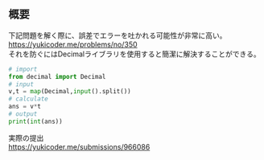 ## 概要
下記問題を解く際に、誤差でエラーを吐かれる可能性が非常に高い。<br>
https://yukicoder.me/problems/no/350 <br>
それを防ぐにはDecimalライブラリを使用すると簡潔に解決することができる。

```Python:Decimal.py
# import
from decimal import Decimal
# input
v,t = map(Decimal,input().split())
# calculate
ans = v*t
# output
print(int(ans))
```

実際の提出<br>
https://yukicoder.me/submissions/966086
